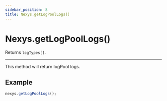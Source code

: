 ```yaml
---
sidebar_position: 8
title: Nexys.getLogPoolLogs()
---
```


# Nexys.getLogPoolLogs()

Returns `logTypes[]`.

---

This method will return logPool logs.

## Example

```javascript
nexys.getLogPoolLogs();
```